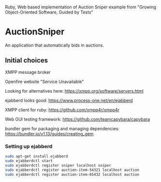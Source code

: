 Ruby, Web based implementation of Auction Sniper example from
"Growing Object-Oriented Software, Guided by Tests"

# AuctionSniper

An application that automatically bids in auctions.

## Initial choices

XMPP message broker

Openfire website "Service Unavailable"

Looking for alternatives here:
https://xmpp.org/software/servers.html

ejabberd looks good:
https://www.process-one.net/en/ejabberd

XMPP client for ruby:
https://github.com/xmpp4r/xmpp4r

Web GUI testing framework:
https://github.com/teamcapybara/capybara

bundler gem for packaging and managing dependencies:
https://bundler.io/v1.13/guides/creating_gem

### Setting up ejabberd

```bash
sudo apt-get install ejabberd
sudo ejabberdctl start
sudo ejabberdctl register sniper localhost sniper
sudo ejabberdctl register auction-item-54321 localhost auction
sudo ejabberdctl register auction-item-65432 localhost auction
```
